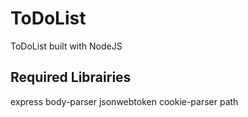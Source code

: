 # ToDoList
 ToDoList built with NodeJS 

## Required Librairies
express body-parser jsonwebtoken cookie-parser path